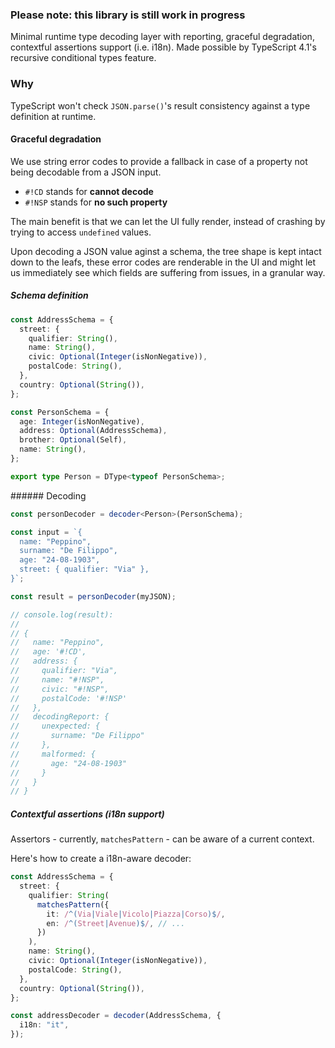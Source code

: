 ### Please note: this library is still work in progress

Minimal runtime type decoding layer with reporting, graceful degradation, contextful assertions support (i.e. i18n). Made possible by TypeScript 4.1's recursive conditional types feature.

### Why

TypeScript won't check `JSON.parse()`'s result consistency against a type definition at runtime.

#### Graceful degradation

We use string error codes to provide a fallback in case of a property not being decodable from a JSON input.

- `#!CD` stands for **cannot decode**
- `#!NSP` stands for **no such property**

The main benefit is that we can let the UI fully render, instead of crashing by trying to access `undefined` values.

Upon decoding a JSON value aginst a schema, the tree shape is kept intact down to the leafs, these error codes are renderable in the UI and might let us immediately see which fields are suffering from issues, in a granular way.

##### Schema definition

```ts
const AddressSchema = {
  street: {
    qualifier: String(),
    name: String(),
    civic: Optional(Integer(isNonNegative)),
    postalCode: String(),
  },
  country: Optional(String()),
};

const PersonSchema = {
  age: Integer(isNonNegative),
  address: Optional(AddressSchema),
  brother: Optional(Self),
  name: String(),
};

export type Person = DType<typeof PersonSchema>;
```

###### Decoding

```ts
const personDecoder = decoder<Person>(PersonSchema);

const input = `{
  name: "Peppino",
  surname: "De Filippo",
  age: "24-08-1903",
  street: { qualifier: "Via" },
}`;

const result = personDecoder(myJSON);

// console.log(result):
//
// {
//   name: "Peppino",
//   age: '#!CD',
//   address: {
//     qualifier: "Via",
//     name: "#!NSP",
//     civic: "#!NSP",
//     postalCode: '#!NSP'
//   },
//   decodingReport: {
//     unexpected: {
//       surname: "De Filippo"
//     },
//     malformed: {
//       age: "24-08-1903"
//     }
//   }
// }
```

##### Contextful assertions (i18n support)

Assertors - currently, `matchesPattern` - can be aware of a current context.

Here's how to create a i18n-aware decoder:

```ts
const AddressSchema = {
  street: {
    qualifier: String(
      matchesPattern({
        it: /^(Via|Viale|Vicolo|Piazza|Corso)$/,
        en: /^(Street|Avenue)$/, // ...
      })
    ),
    name: String(),
    civic: Optional(Integer(isNonNegative)),
    postalCode: String(),
  },
  country: Optional(String()),
};

const addressDecoder = decoder(AddressSchema, {
  i18n: "it",
});
```
